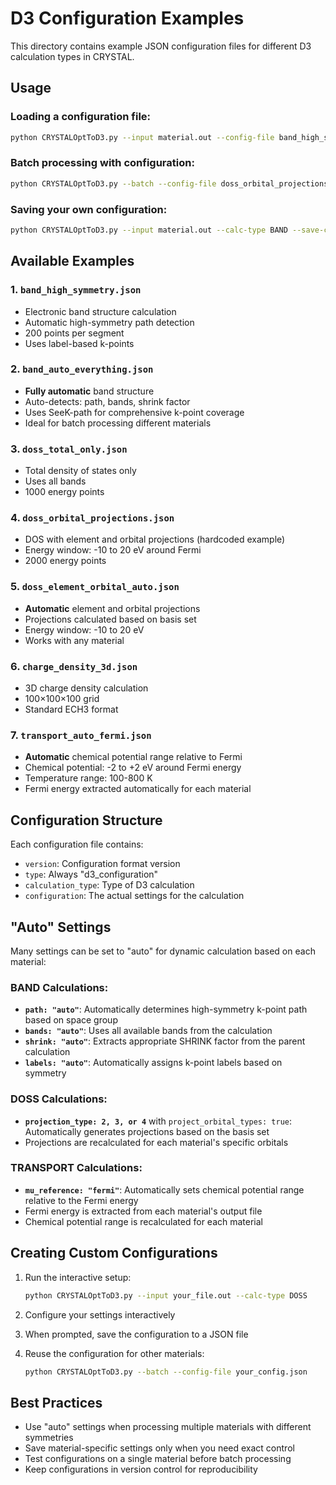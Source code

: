 # D3 Configuration Examples

This directory contains example JSON configuration files for different D3 calculation types in CRYSTAL.

## Usage

### Loading a configuration file:
```bash
python CRYSTALOptToD3.py --input material.out --config-file band_high_symmetry.json
```

### Batch processing with configuration:
```bash
python CRYSTALOptToD3.py --batch --config-file doss_orbital_projections.json
```

### Saving your own configuration:
```bash
python CRYSTALOptToD3.py --input material.out --calc-type BAND --save-config
```

## Available Examples

### 1. `band_high_symmetry.json`
- Electronic band structure calculation
- Automatic high-symmetry path detection
- 200 points per segment
- Uses label-based k-points

### 2. `band_auto_everything.json`
- **Fully automatic** band structure
- Auto-detects: path, bands, shrink factor
- Uses SeeK-path for comprehensive k-point coverage
- Ideal for batch processing different materials

### 3. `doss_total_only.json`
- Total density of states only
- Uses all bands
- 1000 energy points

### 4. `doss_orbital_projections.json`
- DOS with element and orbital projections (hardcoded example)
- Energy window: -10 to 20 eV around Fermi
- 2000 energy points

### 5. `doss_element_orbital_auto.json`
- **Automatic** element and orbital projections
- Projections calculated based on basis set
- Energy window: -10 to 20 eV
- Works with any material

### 6. `charge_density_3d.json`
- 3D charge density calculation
- 100×100×100 grid
- Standard ECH3 format

### 7. `transport_auto_fermi.json`
- **Automatic** chemical potential range relative to Fermi
- Chemical potential: -2 to +2 eV around Fermi energy
- Temperature range: 100-800 K
- Fermi energy extracted automatically for each material

## Configuration Structure

Each configuration file contains:
- `version`: Configuration format version
- `type`: Always "d3_configuration"
- `calculation_type`: Type of D3 calculation
- `configuration`: The actual settings for the calculation

## "Auto" Settings

Many settings can be set to "auto" for dynamic calculation based on each material:

### BAND Calculations:
- **`path: "auto"`**: Automatically determines high-symmetry k-point path based on space group
- **`bands: "auto"`**: Uses all available bands from the calculation
- **`shrink: "auto"`**: Extracts appropriate SHRINK factor from the parent calculation
- **`labels: "auto"`**: Automatically assigns k-point labels based on symmetry

### DOSS Calculations:
- **`projection_type: 2, 3, or 4`** with `project_orbital_types: true`: Automatically generates projections based on the basis set
- Projections are recalculated for each material's specific orbitals

### TRANSPORT Calculations:
- **`mu_reference: "fermi"`**: Automatically sets chemical potential range relative to the Fermi energy
- Fermi energy is extracted from each material's output file
- Chemical potential range is recalculated for each material

## Creating Custom Configurations

1. Run the interactive setup:
   ```bash
   python CRYSTALOptToD3.py --input your_file.out --calc-type DOSS
   ```

2. Configure your settings interactively

3. When prompted, save the configuration to a JSON file

4. Reuse the configuration for other materials:
   ```bash
   python CRYSTALOptToD3.py --batch --config-file your_config.json
   ```

## Best Practices

- Use "auto" settings when processing multiple materials with different symmetries
- Save material-specific settings only when you need exact control
- Test configurations on a single material before batch processing
- Keep configurations in version control for reproducibility